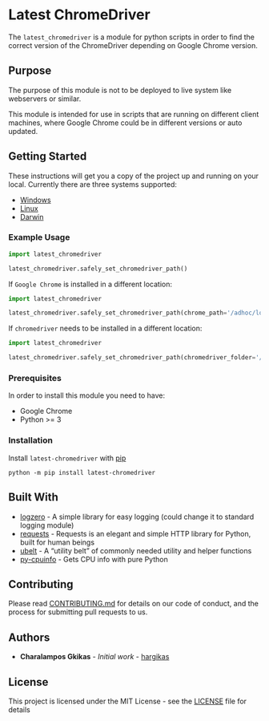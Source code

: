 # Latest ChromeDriver

The `latest_chromedriver` is a module for python scripts in order to find the correct version of the ChromeDriver depending on Google Chrome version.

## Purpose

The purpose of this module is not to be deployed to live system like webservers or similar.

This module is intended for use in scripts that are running on different client machines, where Google Chrome could be in different versions or auto updated.

## Getting Started

These instructions will get you a copy of the project up and running on your local. Currently there are three systems supported:

* [Windows](https://en.wikipedia.org/wiki/Microsoft_Windows)
* [Linux](https://en.wikipedia.org/wiki/Linux)
* [Darwin](https://en.wikipedia.org/wiki/Darwin_(operating_system))

### Example Usage

```python
import latest_chromedriver

latest_chromedriver.safely_set_chromedriver_path()
```

If `Google Chrome` is installed in a different location:

```python
import latest_chromedriver

latest_chromedriver.safely_set_chromedriver_path(chrome_path='/adhoc/locatation/googe-chrome')
```

If `chromedriver` needs to be installed in a different location:

```python
import latest_chromedriver

latest_chromedriver.safely_set_chromedriver_path(chromedriver_folder='/tmp')
```

### Prerequisites

In order to install this module you need to have:

* Google Chrome
* Python >= 3

### Installation

Install `latest-chromedriver` with [pip](https://pip.pypa.io)

```shell
python -m pip install latest-chromedriver
```

## Built With

* [logzero](https://logzero.readthedocs.io/en/latest/) - A simple library for easy logging (could change it to standard logging module)
* [requests](https://requests.readthedocs.io/en/latest/) - Requests is an elegant and simple HTTP library for Python, built for human beings
* [ubelt](https://ubelt.readthedocs.io/en/latest/ubelt.html) - A “utility belt” of commonly needed utility and helper functions
* [py-cpuinfo](https://github.com/workhorsy/py-cpuinfo) - Gets CPU info with pure Python

## Contributing

Please read [CONTRIBUTING.md](https://github.com/hargikas/latest-chromedriver/blob/main/CONTRIBUTING.md) for details on our code of conduct, and the process for submitting pull requests to us.

## Authors

* **Charalampos Gkikas** - *Initial work* - [hargikas](https://github.com/hargikas)

## License

This project is licensed under the MIT License - see the [LICENSE](https://github.com/hargikas/latest-chromedriver/blob/main/LICENSE) file for details
